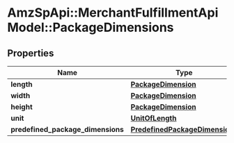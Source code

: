# AmzSpApi::MerchantFulfillmentApiModel::PackageDimensions

## Properties
Name | Type | Description | Notes
------------ | ------------- | ------------- | -------------
**length** | [**PackageDimension**](PackageDimension.md) |  | [optional] 
**width** | [**PackageDimension**](PackageDimension.md) |  | [optional] 
**height** | [**PackageDimension**](PackageDimension.md) |  | [optional] 
**unit** | [**UnitOfLength**](UnitOfLength.md) |  | [optional] 
**predefined_package_dimensions** | [**PredefinedPackageDimensions**](PredefinedPackageDimensions.md) |  | [optional] 

